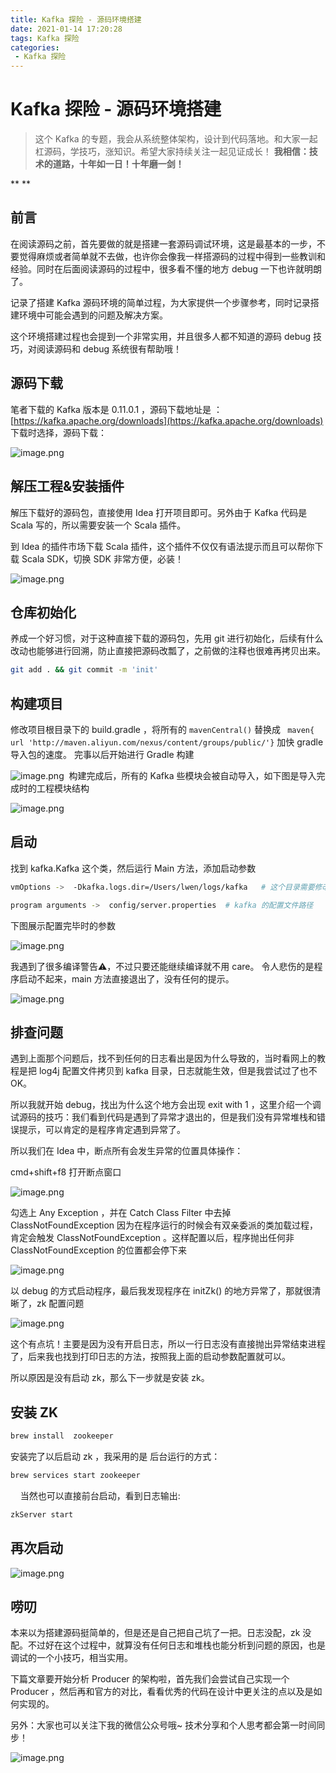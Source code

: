 ```yaml
---
title: Kafka 探险 - 源码环境搭建
date: 2021-01-14 17:20:28
tags: Kafka 探险
categories:
 - Kafka 探险
---
```



# Kafka 探险 - 源码环境搭建

> 这个 Kafka 的专题，我会从系统整体架构，设计到代码落地。和大家一起杠源码，学技巧，涨知识。希望大家持续关注一起见证成长！
> **我相信：技术的道路，十年如一日！十年磨一剑！**

**
**
## 前言


在阅读源码之前，首先要做的就是搭建一套源码调试环境，这是最基本的一步，不要觉得麻烦或者简单就不去做，也许你会像我一样搭源码的过程中得到一些教训和经验。同时在后面阅读源码的过程中，很多看不懂的地方 debug 一下也许就明朗了。


记录了搭建 Kafka 源码环境的简单过程，为大家提供一个步骤参考，同时记录搭建环境中可能会遇到的问题及解决方案。


这个环境搭建过程也会提到一个非常实用，并且很多人都不知道的源码 debug 技巧，对阅读源码和 debug 系统很有帮助哦！


## 源码下载


笔者下载的 Kafka 版本是 0.11.0.1 ，源码下载地址是 ：[https://kafka.apache.org/downloads](https://kafka.apache.org/downloads)
下载时选择，源码下载：


![image.png](https://cdn.nlark.com/yuque/0/2021/png/171275/1610295908149-3d876882-2f6c-4e16-acfe-402b957d4660.png#align=left&display=inline&height=423&margin=%5Bobject%20Object%5D&name=image.png&originHeight=846&originWidth=3026&size=470703&status=done&style=none&width=1513)




## 解压工程&安装插件


解压下载好的源码包，直接使用 Idea 打开项目即可。另外由于 Kafka 代码是 Scala 写的，所以需要安装一个 Scala 插件。


到 Idea 的插件市场下载 Scala 插件，这个插件不仅仅有语法提示而且可以帮你下载 Scala SDK，切换 SDK 非常方便，必装！


![image.png](https://cdn.nlark.com/yuque/0/2021/png/171275/1610296138821-fff657cf-7d63-4a49-8730-56489f5b38d5.png#align=left&display=inline&height=539&margin=%5Bobject%20Object%5D&name=image.png&originHeight=1456&originWidth=2324&size=836993&status=done&style=none&width=860)


## 仓库初始化


养成一个好习惯，对于这种直接下载的源码包，先用 git 进行初始化，后续有什么改动也能够进行回溯，防止直接把源码改瓢了，之前做的注释也很难再拷贝出来。


```bash
git add . && git commit -m 'init'
```


## 构建项目


修改项目根目录下的 build.gradle ，将所有的 `mavenCentral()` 替换成  ` maven{ url 'http://maven.aliyun.com/nexus/content/groups/public/'}` 加快 gradle 导入包的速度。
完事以后开始进行 Gradle 构建


![image.png](https://cdn.nlark.com/yuque/0/2021/png/171275/1610296394234-61bc8d50-cd52-4c92-9f59-c7cf8141b0ce.png#align=left&display=inline&height=323&margin=%5Bobject%20Object%5D&name=image.png&originHeight=646&originWidth=3486&size=739288&status=done&style=none&width=1743) 
构建完成后，所有的 Kafka 些模块会被自动导入，如下图是导入完成时的工程模块结构


![image.png](https://cdn.nlark.com/yuque/0/2021/png/171275/1610296724147-b6075fae-0c69-4293-a46c-86ae8af2a7fe.png#align=left&display=inline&height=616&margin=%5Bobject%20Object%5D&name=image.png&originHeight=1232&originWidth=920&size=354544&status=done&style=none&width=460)


## 启动


找到 kafka.Kafka 这个类，然后运行 Main 方法，添加启动参数
```bash
vmOptions ->  -Dkafka.logs.dir=/Users/lwen/logs/kafka   # 这个目录需要修改一下，是 kafka 消息文件目录

program arguments ->  config/server.properties  # kafka 的配置文件路径
```


下图展示配置完毕时的参数


![image.png](https://cdn.nlark.com/yuque/0/2021/png/171275/1610383541230-9bf79e7f-8ea9-414b-ba1b-ffa27573b721.png#align=left&display=inline&height=682&margin=%5Bobject%20Object%5D&name=image.png&originHeight=1364&originWidth=2142&size=674967&status=done&style=none&width=1071)


我遇到了很多编译警告⚠️，不过只要还能继续编译就不用 care。
令人悲伤的是程序启动不起来，main 方法直接退出了，没有任何的提示。


![image.png](https://cdn.nlark.com/yuque/0/2021/png/171275/1610297238930-cad4aec6-ae09-439e-a8f4-9a3ecc2dbf30.png#align=left&display=inline&height=364&margin=%5Bobject%20Object%5D&name=image.png&originHeight=728&originWidth=3662&size=1228401&status=done&style=none&width=1831)


## 排查问题


遇到上面那个问题后，找不到任何的日志看出是因为什么导致的，当时看网上的教程是把 log4j 配置文件拷贝到 kafka 目录，日志就能生效，但是我尝试过了也不 OK。


所以我就开始 debug，找出为什么这个地方会出现 exit with 1 ，这里介绍一个调试源码的技巧：我们看到代码是遇到了异常才退出的，但是我们没有异常堆栈和错误提示，可以肯定的是程序肯定遇到异常了。


所以我们在 Idea 中，断点所有会发生异常的位置具体操作：


cmd+shift+f8 打开断点窗口


![image.png](https://cdn.nlark.com/yuque/0/2021/png/171275/1610885167175-17d6d533-5b46-496f-9f25-8b1d6da3921c.png#align=left&display=inline&height=623&margin=%5Bobject%20Object%5D&name=image.png&originHeight=1246&originWidth=1406&size=454735&status=done&style=none&width=703)


勾选上 Any Exception ，并在 Catch Class Filter 中去掉 ClassNotFoundException 因为在程序运行的时候会有双亲委派的类加载过程，肯定会触发 ClassNotFoundException 。这样配置以后，程序抛出任何非 ClassNotFoundException 的位置都会停下来

![image.png](https://cdn.nlark.com/yuque/0/2021/png/171275/1610885340427-2fb68d6f-3280-4733-8e58-2322de105227.png#align=left&display=inline&height=623&margin=%5Bobject%20Object%5D&name=image.png&originHeight=1246&originWidth=1702&size=504033&status=done&style=none&width=851)


以 debug 的方式启动程序，最后我发现程序在  initZk() 的地方异常了，那就很清晰了，zk 配置问题


![image.png](https://cdn.nlark.com/yuque/0/2021/png/171275/1610885430723-f3324af0-23e5-4371-b71f-ce5ce921329a.png#align=left&display=inline&height=350&margin=%5Bobject%20Object%5D&name=image.png&originHeight=700&originWidth=2022&size=435325&status=done&style=none&width=1011)


这个有点坑！主要是因为没有开启日志，所以一行日志没有直接抛出异常结束进程了，后来我也找到打印日志的方法，按照我上面的启动参数配置就可以。


所以原因是没有启动 zk，那么下一步就是安装 zk。


## 安装 ZK


```bash
brew install  zookeeper
```
 安装完了以后启动 zk ，我采用的是 后台运行的方式：
```bash
brew services start zookeeper
```
      当然也可以直接前台启动，看到日志输出:
```bash
zkServer start
```
## 再次启动


![image.png](https://cdn.nlark.com/yuque/0/2021/png/171275/1610383610463-3abb66b5-9aee-4181-8ca5-2eb77ce68fb7.png#align=left&display=inline&height=465&margin=%5Bobject%20Object%5D&name=image.png&originHeight=930&originWidth=2752&size=1154182&status=done&style=none&width=1376)


## 唠叨


本来以为搭建源码挺简单的，但是还是自己把自己坑了一把。日志没配，zk 没配。不过好在这个过程中，就算没有任何日志和堆栈也能分析到问题的原因，也是调试的一个小技巧，相当实用。


下篇文章要开始分析 Producer 的架构啦，首先我们会尝试自己实现一个 Producer ，然后再和官方的对比，看看优秀的代码在设计中更关注的点以及是如何实现的。


另外：大家也可以关注下我的微信公众号哦~ 技术分享和个人思考都会第一时间同步！


![image.png](https://cdn.nlark.com/yuque/0/2021/png/171275/1610289331606-52e03a47-f431-4b20-8b57-6a4cc0f70345.png#align=left&display=inline&height=430&margin=%5Bobject%20Object%5D&name=image.png&originHeight=430&originWidth=430&size=69429&status=done&style=none&width=430)
